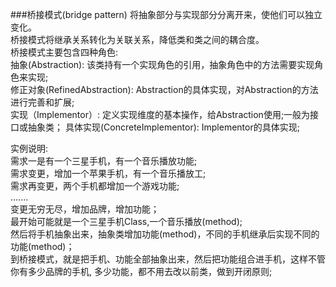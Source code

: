 ###桥接模式(bridge pattern)
将抽象部分与实现部分分离开来，使他们可以独立变化。\
桥接模式将继承关系转化为关联关系，降低类和类之间的耦合度。\
桥接模式主要包含四种角色:\
抽象(Abstraction): 该类持有一个实现角色的引用，抽象角色中的方法需要实现角色来实现;\
修正对象(RefinedAbstraction): Abstraction的具体实现，对Abstraction的方法进行完善和扩展;\
实现（Implementor）: 定义实现维度的基本操作，给Abstraction使用;一般为接口或抽象类；
具体实现(ConcreteImplementor): Implementor的具体实现;

实例说明:\
需求一是有一个三星手机，有一个音乐播放功能;\
需求变更，增加一个苹果手机，有一个音乐播放工;\
需求再变更，两个手机都增加一个游戏功能;\
.......\
变更无穷无尽，增加品牌，增加功能；\
最开始可能就是一个三星手机Class,一个音乐播放(method);\
然后将手机抽象出来，抽象类增加功能(method)，不同的手机继承后实现不同的功能(method)；\
到桥接模式，就是把手机、功能全部抽象出来，然后把功能组合进手机，这样不管你有多少品牌的手机,
多少功能，都不用去改以前类，做到开闭原则;